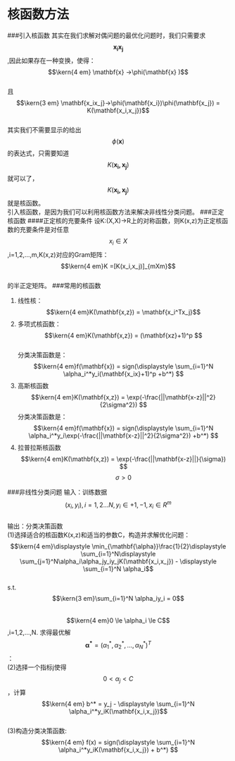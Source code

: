 # 核函数方法
###引入核函数
其实在我们求解对偶问题的最优化问题时，我们只需要求$$\mathbf{x_ix_j}$$,因此如果存在一种变换，使得：  
$$\kern{4 em} \mathbf{x} ->\phi(\mathbf{x} )$$  
且$$\kern{3 em} \mathbf{x_ix_j}->\phi(\mathbf{x_i})\phi(\mathbf{x_j}) = K(\mathbf{x_i,x_j})$$  
其实我们不需要显示的给出$$\phi(\mathbf{x})$$的表达式，只需要知道$$K(\mathbf{x_i,x_j})$$就可以了，$$K(\mathbf{x_i,x_j})$$就是核函数。   
引入核函数，是因为我们可以利用核函数方法来解决非线性分类问题。 
###正定核函数
####正定核的充要条件
设K:(X,X)->R上的对称函数，则K(x,z)为正定核函数的充要条件是对任意$$x_i \in X$$,i=1,2,...,m,K(x,z)对应的Gram矩阵：  
$$\kern{4 em}K =[K(x_i,x_j)]_{mXm}$$  
的半正定矩阵。 
###常用的核函数
1. 线性核：   
$$\kern{4 em}K(\mathbf{x,z}) = \mathbf{x_i^Tx_j}$$     
2. 多项式核函数：    
$$\kern{4 em}K(\mathbf{x,z}) = (\mathbf{xz}+1)^p $$     
分类决策函数是：  
$$\kern{4 em}f(\mathbf{x}) = sign(\displaystyle \sum_{i=1}^N \alpha_i^*y_i(\mathbf{x_ix}+1)^p +b^*) $$   
3. 高斯核函数  
$$\kern{4 em}K(\mathbf{x,z}) = \exp(-\frac{||\mathbf{x-z}||^2}{2\sigma^2}) $$ 
分类决策函数是：  
$$\kern{4 em}f(\mathbf{x}) = sign(\displaystyle \sum_{i=1}^N \alpha_i^*y_i\exp(-\frac{||\mathbf{x-z}||^2}{2\sigma^2}) +b^*) $$  
3. 拉普拉斯核函数  
$$\kern{4 em}K(\mathbf{x,z}) = \exp(-\frac{||\mathbf{x-z}||}{\sigma}) $$  $$\sigma > 0$$ 

###非线性分类问题
输入：训练数据$$(x_i, y_i), i=1,2...N, y_i \in {+1, -1}, x_i \in R^m$$  
输出：分类决策函数  
(1)选择适合的核函数K(x,z)和适当的参数C，构造并求解优化问题：  
$$\kern{4 em}\displaystyle \min_{\mathbf{\alpha}}\frac{1}{2}\displaystyle \sum_{i=1}^N\displaystyle \sum_{j=1}^N\alpha_i\alpha_jy_iy_jK(\mathbf{x_i,x_j}) - \displaystyle \sum_{i=1}^N \alpha_i$$   
s.t. $$\kern{3 em}\sum_{i=1}^N \alpha_iy_i = 0$$   
$$\kern{4 em}0 \le \alpha_i \le C$$ ,i=1,2,...,N. 
求得最优解$$\mathbf{\alpha^*} = (\alpha_1^*,\alpha_2^*,...,\alpha_N^*)^T$$：   
(2)选择一个指标j使得$$0 <  \alpha_j < C$$，计算 
$$\kern{4 em} b^* = y_j - \displaystyle \sum_{i=1}^N \alpha_i^*y_iK(\mathbf{x_i,x_j})$$  
(3)构造分类决策函数:
$$\kern{4 em} f(x) = sign(\displaystyle \sum_{i=1}^N \alpha_i^*y_iK(\mathbf{x_i,x_j}) + b^*) $$  












 









